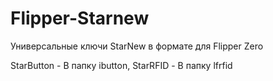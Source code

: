 # Flipper-Starnew
Универсальные ключи StarNew в формате для Flipper Zero

StarButton - В папку ibutton,
StarRFID - В папку lfrfid
